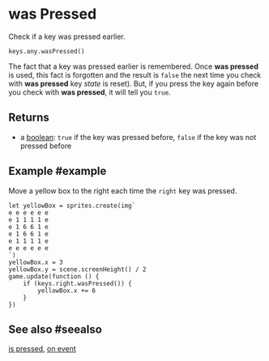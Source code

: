 # was Pressed

Check if a key was pressed earlier.

```sig
keys.any.wasPressed()
```

The fact that a key was pressed earlier is remembered. Once **was pressed** is used, this fact is forgotten and the result is `false` the next time you check with **was pressed** key _state_ is reset). But, if you press the key again before you check with **was pressed**, it will tell you `true`. 

## Returns

* a [boolean](types/boolean): `true` if the key was pressed before, `false` if the key was not pressed before

## Example #example

Move a yellow box to the right each time the ``right`` key was pressed.

```blocks
let yellowBox = sprites.create(img`
e e e e e e
e 1 1 1 1 e
e 1 6 6 1 e
e 1 6 6 1 e
e 1 1 1 1 e
e e e e e e
`)
yellowBox.x = 3
yellowBox.y = scene.screenHeight() / 2
game.update(function () {
    if (keys.right.wasPressed()) {
        yellowBox.x += 6
    }
})
```

## See also #seealso

[is pressed](/reference/keys/key/is-pressed),
[on event](/reference/keys/key/on-event)
